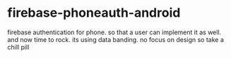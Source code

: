 # firebase-phoneauth-android
firebase authentication for phone. so that a user can implement it as well. and now time to rock. its using data banding. no focus on design so take a chill pill
